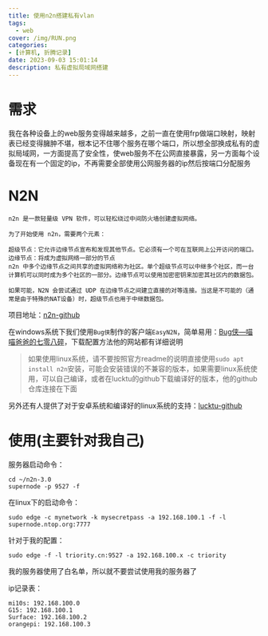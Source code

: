 ```yaml
---
title: 使用n2n搭建私有vlan
tags:
  - web
cover: /img/RUN.png
categories:
- [计算机, 折腾记录]
date: 2023-09-03 15:01:14
description: 私有虚拟局域网搭建
---
```

# 需求
我在各种设备上的web服务变得越来越多，之前一直在使用frp做端口映射，映射表已经变得臃肿不堪，根本记不住哪个服务在哪个端口，所以想全部换成私有的虚拟局域网，一方面提高了安全性，使web服务不在公网直接暴露，另一方面每个设备现在有一个固定的ip，不再需要全部使用公网服务器的ip然后按端口分配服务
# N2N
```
n2n 是一款轻量级 VPN 软件，可以轻松绕过中间防火墙创建虚拟网络。

为了开始使用 n2n，需要两个元素：

超级节点：它允许边缘节点宣布和发现其他节点。它必须有一个可在互联网上公开访问的端口。
边缘节点：将成为虚拟网络一部分的节点
n2n 中多个边缘节点之间共享的虚拟网络称为社区。单个超级节点可以中继多个社区，而一台计算机可以同时成为多个社区的一部分。边缘节点可以使用加密密钥来加密其社区内的数据包。

如果可能，N2N 会尝试通过 UDP 在边缘节点之间建立直接的对等连接。当这是不可能的（通常是由于特殊的NAT设备）时，超级节点也用于中继数据包。
```
项目地址：[n2n-github](https://github.com/ntop/n2n)

在windows系统下我们使用`Bug侠`制作的客户端`EasyN2N`，简单易用：[Bug侠—喵喵爸爸的七零八碎](https://bugxia.com/357.html)，下载配置方法他的网站都有详细说明

> 如果使用linux系统，请不要按照官方readme的说明直接使用`sudo apt install n2n`安装，可能会安装错误的不兼容的版本，如果需要linux系统使用，可以自己编译，或者在lucktu的github下载编译好的版本，他的github仓库连接在下面

另外还有人提供了对于安卓系统和编译好的linux系统的支持：[lucktu-github](https://github.com/lucktu/n2n/tree/master)

# 使用(主要针对我自己)
服务器启动命令：
```
cd ~/n2n-3.0
supernode -p 9527 -f
```
在linux下的启动命令：
```
sudo edge -c mynetwork -k mysecretpass -a 192.168.100.1 -f -l supernode.ntop.org:7777
```
针对于我的配置：
```
sudo edge -f -l triority.cn:9527 -a 192.168.100.x -c triority
```
我的服务器使用了白名单，所以就不要尝试使用我的服务器了

ip记录表：
```
mi10s: 192.168.100.0
G15: 192.168.100.1
Surface: 192.168.100.2
orangepi: 192.168.100.3
```